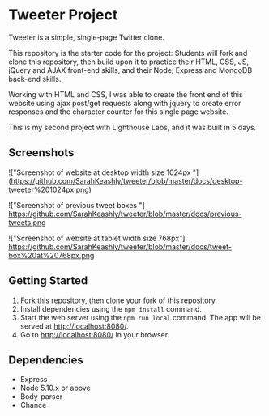 # Tweeter Project

Tweeter is a simple, single-page Twitter clone.

This repository is the starter code for the project: Students will fork and clone this repository, then build upon it to practice their HTML, CSS, JS, jQuery and AJAX front-end skills, and their Node, Express and MongoDB back-end skills.

Working with HTML and CSS, I was able to create the front end of this website using ajax post/get requests along with jquery to create error responses and the character counter for this single page website.  

This is my second project with Lighthouse Labs, and it was built in 5 days. 

## Screenshots

!["Screenshot of website at desktop width size 1024px "] (https://github.com/SarahKeashly/tweeter/blob/master/docs/desktop-tweeter%201024px.png)

!["Screenshot of previous tweet boxes "] https://github.com/SarahKeashly/tweeter/blob/master/docs/previous-tweets.png

!["Screenshot of website at tablet width size 768px"] https://github.com/SarahKeashly/tweeter/blob/master/docs/tweet-box%20at%20768px.png



## Getting Started

1. Fork this repository, then clone your fork of this repository.
2. Install dependencies using the `npm install` command.
3. Start the web server using the `npm run local` command. The app will be served at <http://localhost:8080/>.
4. Go to <http://localhost:8080/> in your browser.

## Dependencies

- Express
- Node 5.10.x or above
- Body-parser
- Chance


